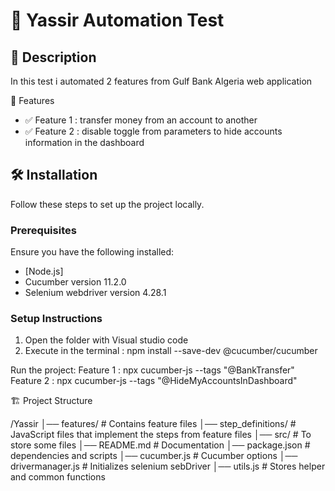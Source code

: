 # 🚀 Yassir Automation Test

## 📖 Description
In this test i automated 2 features from Gulf Bank Algeria web application

 🎯 Features
- ✅ Feature 1 : transfer money from an account to another
- ✅ Feature 2 : disable toggle from parameters to hide accounts information in the dashboard

## 🛠️ Installation
Follow these steps to set up the project locally.

### **Prerequisites**
Ensure you have the following installed:
- [Node.js]
- Cucumber version 11.2.0
- Selenium webdriver version 4.28.1


### **Setup Instructions**
1. Open the folder with Visual studio code
2. Execute in the terminal :  npm install --save-dev @cucumber/cucumber


Run the project:
Feature 1 : npx cucumber-js --tags "@BankTransfer"
Feature 2 : npx cucumber-js --tags "@HideMyAccountsInDashboard"

🏗️ Project Structure

/Yassir
│── features/          # Contains feature files
│── step_definitions/  # JavaScript files that implement the steps from feature files
│── src/               # To store some files
│── README.md          # Documentation
│── package.json       # dependencies and scripts
│── cucumber.js        # Cucumber options
│── drivermanager.js   # Initializes selenium sebDriver
│── utils.js           # Stores helper and common functions



